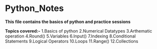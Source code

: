 # Python_Notes

**This file contains the basics of python and practice sessions**

**Topics covered:-**
1.Basics of python
2.Numerical Datatypes
3.Arthematic operation
4.Round()
5.Variables
6.Input()
7.Indexing
8.Conditional Statements
9.Logical Operators
10.Loops
11.Range()
12.Collections
